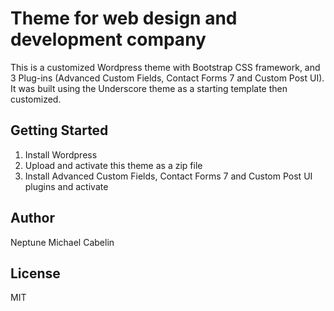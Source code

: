 
# Theme for web design and development company
This is a customized Wordpress theme with Bootstrap CSS framework, and 3 Plug-ins (Advanced Custom Fields, Contact Forms 7 and Custom Post UI). It was built using the Underscore theme as a starting template then customized.

## Getting Started
1. Install Wordpress
2. Upload and activate this theme as a zip file
3. Install Advanced Custom Fields, Contact Forms 7 and Custom Post UI plugins and activate

## Author
Neptune Michael Cabelin

## License
MIT
